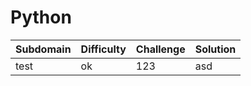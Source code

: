 
# Python

| Subdomain |	Difficulty | Challenge	| Solution |
|-----------|------------|------------|----------|
| test      | ok         |  123       | asd      |
